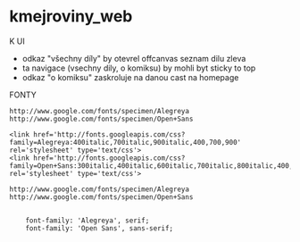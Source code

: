 kmejroviny_web
==============

K UI

- odkaz "všechny díly" by otevrel offcanvas seznam dilu zleva
- ta navigace (vsechny dily, o komiksu) by mohli byt sticky to top
- odkaz "o komiksu" zaskroluje na danou cast na homepage



FONTY

    http://www.google.com/fonts/specimen/Alegreya
    http://www.google.com/fonts/specimen/Open+Sans

 <!-- Google font -->
    <link href='http://fonts.googleapis.com/css?family=Alegreya:400italic,700italic,900italic,400,700,900' rel='stylesheet' type='text/css'>
    <link href='http://fonts.googleapis.com/css?family=Open+Sans:300italic,400italic,600italic,700italic,800italic,400,300,600,700,800' rel='stylesheet' type='text/css'>
    
    http://www.google.com/fonts/specimen/Alegreya
    http://www.google.com/fonts/specimen/Open+Sans
    
    
        font-family: 'Alegreya', serif;
        font-family: 'Open Sans', sans-serif;
